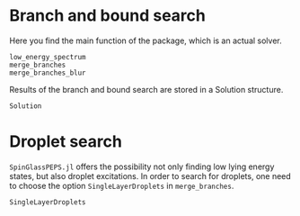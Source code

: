 # Branch and bound search
Here you find the main function of the package, which is an actual solver.

```@docs
low_energy_spectrum
merge_branches
merge_branches_blur
```
Results of the branch and bound search are stored in a Solution structure.
```@docs
Solution
```

# Droplet search
`SpinGlassPEPS.jl` offers the possibility not only finding low lying energy states, but also droplet excitations. In order to search for droplets, one need to choose the option `SingleLayerDroplets` in `merge_branches`.
```@docs
SingleLayerDroplets
```